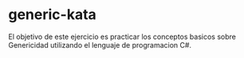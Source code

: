generic-kata
============

El objetivo de este ejercicio es practicar los conceptos basicos sobre Genericidad utilizando el lenguaje de programacion C#.